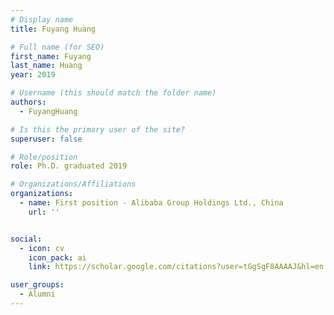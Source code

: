 ```yaml
---
# Display name
title: Fuyang Huang

# Full name (for SEO)
first_name: Fuyang
last_name: Huang
year: 2019

# Username (this should match the folder name)
authors:
  - FuyangHuang

# Is this the primary user of the site?
superuser: false

# Role/position
role: Ph.D. graduated 2019

# Organizations/Affiliations
organizations:
  - name: First position - Alibaba Group Holdings Ltd., China
    url: ''


social:
  - icon: cv
    icon_pack: ai
    link: https://scholar.google.com/citations?user=tGgSgF8AAAAJ&hl=en

user_groups:
  - Alumni
---
```


